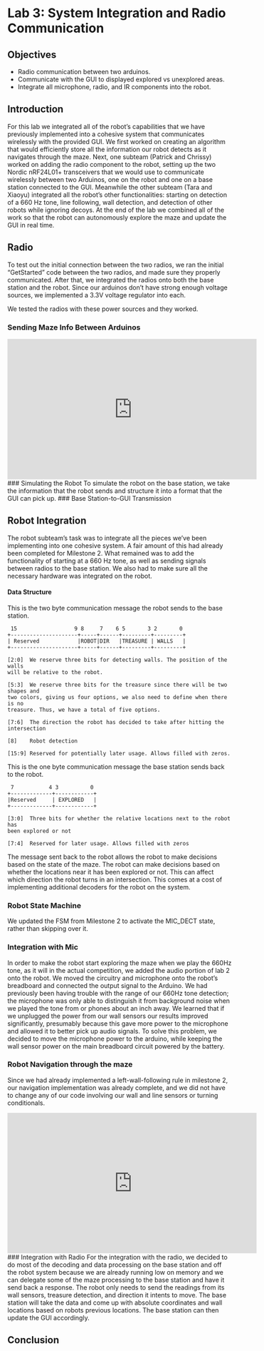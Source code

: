 # Lab 3: System Integration and Radio Communication

## Objectives
* Radio communication between two arduinos.
* Communicate with the GUI to displayed explored vs unexplored areas.
* Integrate all microphone, radio, and IR components into the robot.

## Introduction
For this lab we integrated all of the robot’s capabilities that we have previously implemented into a cohesive system that communicates wirelessly with the provided GUI.  We first worked on creating an algorithm that would efficiently store all the information our robot detects as it navigates through the maze.  Next, one subteam (Patrick and Chrissy) worked on adding the radio component to the robot, setting up the two Nordic nRF24L01+ transceivers that we would use to communicate wirelessly between two Arduinos, one on the robot and one on a base station connected to the GUI.  Meanwhile the other subteam (Tara and Xiaoyu) integrated all the robot’s other functionalities: starting on detection of a 660 Hz tone, line following, wall detection, and detection of other robots while ignoring decoys. At the end of the lab we combined all of the work so that the robot can autonomously explore the maze and update the GUI in real time.
## Radio
To test out the initial connection between the two radios, we ran the initial “GetStarted” code between the two radios, and made sure they properly communicated. After that, we integrated the radios onto both the base station and the robot. Since our arduinos don’t have strong enough voltage sources, we implemented a 3.3V voltage regulator into each.

We tested the radios with these power sources and they worked.

### Sending Maze Info Between Arduinos
<iframe width="560" height="315" src="https://www.youtube.com/embed/flzf6dUwdMM" frameborder="0" allow="autoplay; encrypted-media" allowfullscreen></iframe>
### Simulating the Robot
To simulate the robot on the base station, we take the information that the robot sends and structure it into a format that the GUI can pick up.
### Base Station-to-GUI Transmission


## Robot Integration
The robot subteam’s task was to integrate all the pieces we’ve been implementing into one cohesive system. A fair amount of this had already been completed for Milestone 2. What remained was to add the functionality of starting at a 660 Hz tone, as well as sending signals between radios to the base station. We also had to make sure all the necessary hardware was integrated on the robot.

#### Data Structure
This is the two byte communication message the robot sends to the base station.
```
 15                  9 8     7    6 5       3 2       0
+---------------------+-----+------+---------+---------+
| Reserved            |ROBOT|DIR   |TREASURE | WALLS   |
+---------------------+-----+------+---------+---------+

[2:0]  We reserve three bits for detecting walls. The position of the walls 
will be relative to the robot. 

[5:3]  We reserve three bits for the treasure since there will be two shapes and 
two colors, giving us four options, we also need to define when there is no 
treasure. Thus, we have a total of five options.

[7:6]  The direction the robot has decided to take after hitting the 
intersection

[8]    Robot detection

[15:9] Reserved for potentially later usage. Allows filled with zeros.

```

This is the one byte communication message the base station sends back to the robot.
```
 7           4 3          0
+-------------+------------+
|Reserved     | EXPLORED   |
+-------------+------------+

[3:0]  Three bits for whether the relative locations next to the robot has 
been explored or not

[7:4]  Reserved for later usage. Allows filled with zeros

```
The message sent back to the robot allows the robot to make decisions based on the state of the maze. The robot can make decisions based on whether the locations near it has been explored or not. This can affect which direction the robot turns in an intersection. This comes at a cost of implementing additional decoders for the robot on the system.

### Robot State Machine
We updated the FSM from Milestone 2 to activate the MIC_DECT state, rather than skipping over it.

### Integration with Mic
In order to make the robot start exploring the maze when we play the 660Hz tone, as it will in the actual competition, we added the audio portion of lab 2 onto the robot. We moved the circuitry and microphone onto the robot’s breadboard and connected the output signal to the Arduino.
We had previously been having trouble with the range of our 660Hz tone detection; the microphone was only able to distinguish it from background noise when we played the tone from or phones about an inch away. We learned that if we unplugged the power from our wall sensors our results improved significantly, presumably because this gave more power to the microphone and allowed it to better pick up audio signals. To solve this problem, we decided to move the microphone power to the arduino, while keeping the wall sensor power on the main breadboard circuit powered by the battery.
### Robot Navigation through the maze
Since we had already implemented a left-wall-following rule in milestone 2, our navigation implementation was already complete, and we did not have to change any of our code involving our wall and line sensors or turning conditionals. 
<iframe width="560" height="315" src="https://www.youtube.com/embed/zy4pa3PNozo" frameborder="0" allow="autoplay; encrypted-media" allowfullscreen></iframe>
### Integration with Radio
For the integration with the radio, we decided to do most of the decoding and data processing on the base station and off the robot system because we are already running low on memory and we can delegate some of the maze processing to the base station and have it send back a response. The robot only needs to send the readings from its wall sensors, treasure detection, and direction it intents to move. The base station will take the data and come up with absolute coordinates and wall locations based on robots previous locations. The base station can then update the GUI accordingly. 

## Conclusion 
